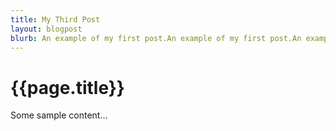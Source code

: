 ```yaml
---
title: My Third Post
layout: blogpost
blurb: An example of my first post.An example of my first post.An example of my first post.An example of my first post.An example of my first post.
---
```


# {{page.title}}

Some sample content...
